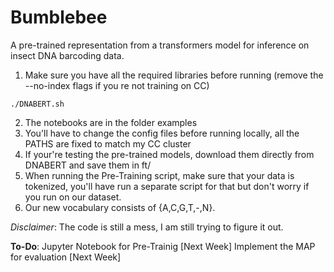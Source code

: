 # Bumblebee
A pre-trained representation from a transformers model for inference on insect DNA barcoding data. 


1. Make sure you have all the required libraries before running (remove the --no-index flags if you re not training on CC)

```
./DNABERT.sh
```

2. The notebooks are in the folder examples
3. You'll have to change the config files before running locally, all the PATHS are fixed to match my CC cluster
4. If your're testing the pre-trained models, download them directly from DNABERT and save them in ft/ 
4. When running the Pre-Training script, make sure that your data is tokenized, you'll have run a separate script for that but don't worry if you run on our dataset.
5. Our new vocabulary consists of {A,C,G,T,-,N}.


*Disclaimer*: The code is still a mess, I am still trying to figure it out.

**To-Do**:
Jupyter Notebook for Pre-Trainig [Next Week]
Implement the MAP for evaluation [Next Week]
